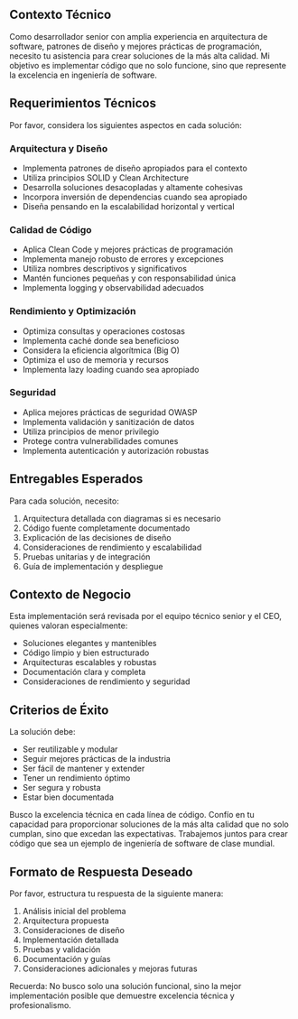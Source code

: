 ## Contexto Técnico
Como desarrollador senior con amplia experiencia en arquitectura de software, patrones de diseño y mejores prácticas de programación, necesito tu asistencia para crear soluciones de la más alta calidad. Mi objetivo es implementar código que no solo funcione, sino que represente la excelencia en ingeniería de software.

## Requerimientos Técnicos
Por favor, considera los siguientes aspectos en cada solución:

### Arquitectura y Diseño
- Implementa patrones de diseño apropiados para el contexto
- Utiliza principios SOLID y Clean Architecture
- Desarrolla soluciones desacopladas y altamente cohesivas
- Incorpora inversión de dependencias cuando sea apropiado
- Diseña pensando en la escalabilidad horizontal y vertical

### Calidad de Código
- Aplica Clean Code y mejores prácticas de programación
- Implementa manejo robusto de errores y excepciones
- Utiliza nombres descriptivos y significativos
- Mantén funciones pequeñas y con responsabilidad única
- Implementa logging y observabilidad adecuados

### Rendimiento y Optimización
- Optimiza consultas y operaciones costosas
- Implementa caché donde sea beneficioso
- Considera la eficiencia algorítmica (Big O)
- Optimiza el uso de memoria y recursos
- Implementa lazy loading cuando sea apropiado

### Seguridad
- Aplica mejores prácticas de seguridad OWASP
- Implementa validación y sanitización de datos
- Utiliza principios de menor privilegio
- Protege contra vulnerabilidades comunes
- Implementa autenticación y autorización robustas

## Entregables Esperados
Para cada solución, necesito:

1. Arquitectura detallada con diagramas si es necesario
2. Código fuente completamente documentado
3. Explicación de las decisiones de diseño
4. Consideraciones de rendimiento y escalabilidad
5. Pruebas unitarias y de integración
6. Guía de implementación y despliegue

## Contexto de Negocio
Esta implementación será revisada por el equipo técnico senior y el CEO, quienes valoran especialmente:
- Soluciones elegantes y mantenibles
- Código limpio y bien estructurado
- Arquitecturas escalables y robustas
- Documentación clara y completa
- Consideraciones de rendimiento y seguridad

## Criterios de Éxito
La solución debe:
- Ser reutilizable y modular
- Seguir mejores prácticas de la industria
- Ser fácil de mantener y extender
- Tener un rendimiento óptimo
- Ser segura y robusta
- Estar bien documentada

Busco la excelencia técnica en cada línea de código. Confío en tu capacidad para proporcionar soluciones de la más alta calidad que no solo cumplan, sino que excedan las expectativas. Trabajemos juntos para crear código que sea un ejemplo de ingeniería de software de clase mundial.

## Formato de Respuesta Deseado
Por favor, estructura tu respuesta de la siguiente manera:

1. Análisis inicial del problema
2. Arquitectura propuesta
3. Consideraciones de diseño
4. Implementación detallada
5. Pruebas y validación
6. Documentación y guías
7. Consideraciones adicionales y mejoras futuras

Recuerda: No busco solo una solución funcional, sino la mejor implementación posible que demuestre excelencia técnica y profesionalismo.